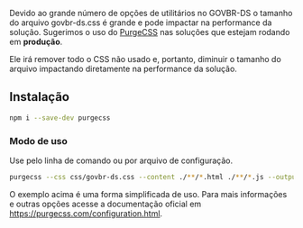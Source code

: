Devido ao grande número de opções de utilitários no GOVBR-DS o tamanho do arquivo govbr-ds.css é grande e pode impactar na performance da solução. Sugerimos o uso do [PurgeCSS](https://purgecss.com/) nas soluções que estejam rodando em **produção**.

Ele irá remover todo o CSS não usado e, portanto, diminuir o tamanho do arquivo impactando diretamente na performance da solução.

## Instalação

```bash
npm i --save-dev purgecss
```

### Modo de uso

Use pelo linha de comando ou por arquivo de configuração.

```bash
purgecss --css css/govbr-ds.css --content ./**/*.html ./**/*.js --output ./css
```

O exemplo acima é uma forma simplificada de uso. Para mais informações e outras opções acesse a documentação oficial em <https://purgecss.com/configuration.html>.

